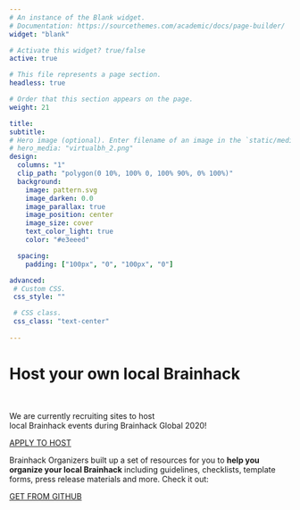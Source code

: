 ```yaml
---
# An instance of the Blank widget.
# Documentation: https://sourcethemes.com/academic/docs/page-builder/
widget: "blank"

# Activate this widget? true/false
active: true

# This file represents a page section.
headless: true

# Order that this section appears on the page.
weight: 21

title: 
subtitle:
# Hero image (optional). Enter filename of an image in the `static/media/` folder.
# hero_media: "virtualbh_2.png"
design:
  columns: "1"
  clip_path: "polygon(0 10%, 100% 0, 100% 90%, 0% 100%)"
  background:
    image: pattern.svg 
    image_darken: 0.0
    image_parallax: true
    image_position: center
    image_size: cover
    text_color_light: true
    color: "#e3eeed"

  spacing:
    padding: ["100px", "0", "100px", "0"]

advanced:
 # Custom CSS.
 css_style: ""

 # CSS class.
 css_class: "text-center"
  
---
```


# **Host your own local Brainhack**
<br>
<div class="row"><div class="col-lg-8 mx-auto">

We are currently recruiting sites to host <br> local Brainhack events during Brainhack Global 2020!

<p class="text-white mb-5">
<a href="/global2020/events#host-your-own-local-brainhack" class="btn btn-light mx-auto p-3 font-weight-bold">APPLY TO HOST</a></p>

Brainhack Organizers built up a set of resources for you to **help you organize your local Brainhack** including guidelines, checklists, template forms, press release materials and more. Check it out:

<p class="text-center"><a href="https://github.com/brainhackorg/pr-material" class="btn btn-light mx-auto p-3 font-weight-bold">GET FROM GITHUB</a></p></div></div>
 